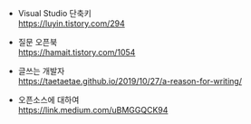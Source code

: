 * Visual Studio 단축키  
https://luyin.tistory.com/294  


* 질문 오픈북  
https://hamait.tistory.com/1054  


* 글쓰는 개발자  
https://taetaetae.github.io/2019/10/27/a-reason-for-writing/  

* 오픈소스에 대하여  
https://link.medium.com/uBMGGQCK94  
